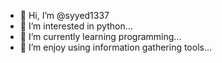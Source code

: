 - 👋 Hi, I’m @syyed1337 
- 👀 I’m interested in python...
- 🌱 I’m currently learning programming...
- 💞️ I’m enjoy using information gathering tools...

<!---
syyed1337/syyed1337 is a ✨ special ✨ repository because its `README.md` (this file) appears on your GitHub profile.
You can click the Preview link to take a look at your changes.
--->

